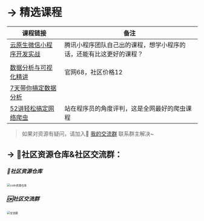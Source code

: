 # → 精选课程



| 课程链接                                                     | 备注                                                         |
| ------------------------------------------------------------ | ------------------------------------------------------------ |
| [云原生微信小程序开发实战](http://mp.weixin.qq.com/s?__biz=MzUzNTc5NjA4NQ==&mid=2247488146&idx=1&sn=a6409f4dc90b36f98a1862729b3c4722&chksm=fa815288cdf6db9ebd2824fcda6efe229a57de2c12236bb5a4b16f560e8f94dc41e71573d6a3#rd) | 腾讯小程序团队自己出的课程，想学小程序的话，还能有比这更好的课程？ |
|                                                              |                                                              |
| [数据分析与可视化精讲](http://mp.weixin.qq.com/s?__biz=MzUzNTc5NjA4NQ==&mid=2247488146&idx=2&sn=56ed7204f84e19283bb930b07f69f5c4&chksm=fa815288cdf6db9e641a2e60cd92512445046aa89abfcf8ca0f0a632dda9b6d4613081de2921#rd) | 官网68，社区价格12                                           |
| [7天带你搞定数据分析](http://mp.weixin.qq.com/s?__biz=MzUzNTc5NjA4NQ==&mid=2247488146&idx=3&sn=37f6583fae979c3959c37f93fb35d539&chksm=fa815288cdf6db9e027204e40ec0ed128ec8ef16b8c406f1045bac71a0f5ffa3e5f7e4a58a3c#rd) |                                                              |
| [52讲轻松搞定网络爬虫](http://mp.weixin.qq.com/s?__biz=MzI2Nzg5MjgyNg==&mid=2247487228&idx=1&sn=88ad0b89155a9b2373113550feae0a6f&chksm=eaf6afc9dd8126df8aafcf60e868342c236afecb9bbd3312866e9fe381054c191ab34f2c4948#rd) | 站在程序员的角度评判，这是全网最好的爬虫课程                 |



> 如果对资源有疑问，请加入🚸 [我的交流群](https://mp.weixin.qq.com/s/6cR5fMSCtdI5sJdWiDwhOA) 联系群主解决~



## → 🚀社区资源仓库&社区交流群：
##### 📱社区资源仓库

<img src="https://img-blog.csdnimg.cn/20201231105911656.jpg?x-oss-process=image/watermark,type_ZmFuZ3poZW5naGVpdGk,shadow_10,text_aHR0cHM6Ly9ibG9nLmNzZG4ubmV0L3dlaXhpbl80MjMyMTUxNw==,size_16,color_FFFFFF,t_70#pic_center" alt="csdn资源仓库" style="zoom:50%;" />

##### 🆗社区交流群

<img src="https://img-blog.csdnimg.cn/20210102004119705.jpg?x-oss-process=image/watermark,type_ZmFuZ3poZW5naGVpdGk,shadow_10,text_aHR0cHM6Ly9ibG9nLmNzZG4ubmV0L3dlaXhpbl80MjMyMTUxNw==,size_16,color_FFFFFF,t_70#pic_center" alt="交流群" style="zoom:50%;" />






